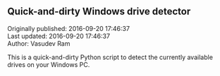 ## Quick-and-dirty Windows drive detector  
Originally published: 2016-09-20 17:46:37  
Last updated: 2016-09-20 17:46:37  
Author: Vasudev Ram  
  
This is a quick-and-dirty Python script to detect the currently available drives on your Windows PC.

